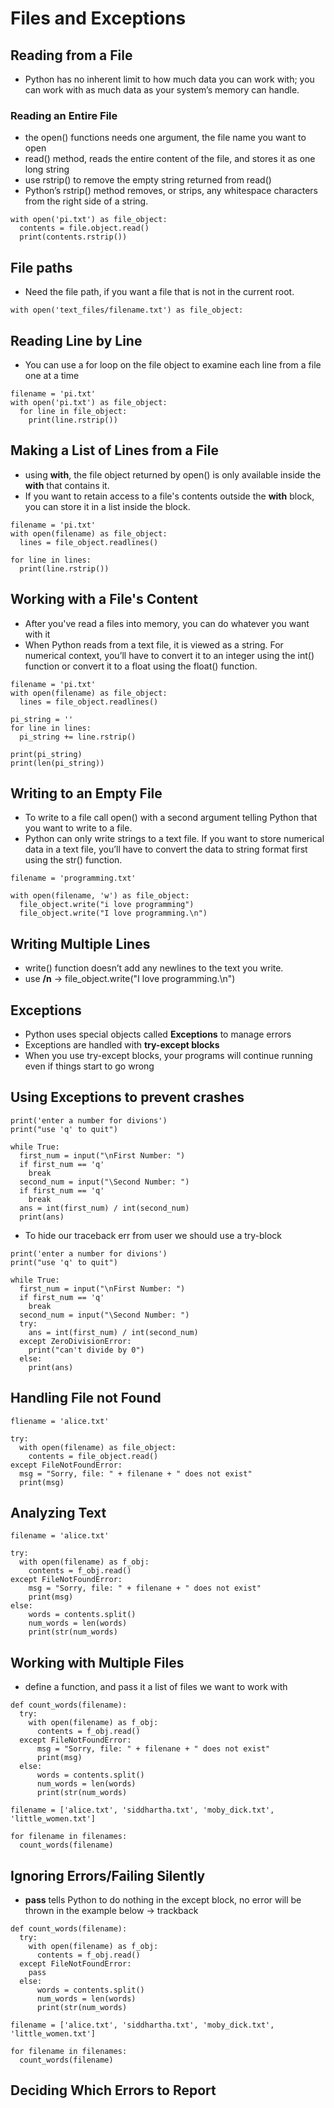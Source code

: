 # Files and Exceptions

## Reading from a File
- Python has no inherent limit to how much data you can work with; you can work with as much data as your system’s memory can handle.

### Reading an Entire File
- the open() functions needs one argument, the file name you want to open
- read() method, reads the entire content of the file, and stores it as one long string
- use rstrip() to remove the empty string returned from read()
- Python’s rstrip() method removes, or strips, any whitespace characters from the right side of a string.
```
with open('pi.txt') as file_object:
  contents = file.object.read()
  print(contents.rstrip())
```

## File paths
- Need the file path, if you want a file that is not in the current root.
```
with open('text_files/filename.txt') as file_object:

```

## Reading Line by Line
- You can use a for loop on the file object to examine each line from a file one at a time
```
filename = 'pi.txt'
with open('pi.txt') as file_object:
  for line in file_object:
    print(line.rstrip())

```

## Making a List of Lines from a File
- using **with**, the file object returned by open() is only available inside the **with** that contains it.
- If you want to retain access to a file's contents outside the **with** block, you can store it in a list inside the block.
```
filename = 'pi.txt'
with open(filename) as file_object:
  lines = file_object.readlines()

for line in lines:
  print(line.rstrip())
```

## Working with a File's Content
- After you've read a files into memory, you can do whatever you want with it
- When Python reads from a text file, it is viewed as a string. For numerical context, you’ll have to convert it to an integer using the int() function or convert it to a float using the float() function.
```
filename = 'pi.txt'
with open(filename) as file_object:
  lines = file_object.readlines()

pi_string = ''
for line in lines:
  pi_string += line.rstrip()

print(pi_string)
print(len(pi_string))

```

## Writing to an Empty File
- To write to a file call open() with a second argument telling Python that you want to write to a file.
- Python can only write strings to a text file. If you want to store numerical data in a text file, you’ll have to convert the data to string format first using the str() function.
```
filename = 'programming.txt'

with open(filename, 'w') as file_object:
  file_object.write("i love programming")
  file_object.write("I love programming.\n")
```

## Writing Multiple Lines
- write() function doesn’t add any newlines to the text you write.
- use **/n** -> file_object.write("I love programming.\n")


## Exceptions
- Python uses special objects called **Exceptions** to manage errors
- Exceptions are handled with **try-except blocks**
- When you use try-except blocks, your programs will continue running even if things start to go wrong

## Using Exceptions to prevent crashes
```
print('enter a number for divions')
print("use 'q' to quit")

while True:
  first_num = input("\nFirst Number: ")
  if first_num == 'q'
    break
  second_num = input("\Second Number: ")
  if first_num == 'q'
    break
  ans = int(first_num) / int(second_num)
  print(ans)
```
- To hide our traceback err from user we should use a try-block
```
print('enter a number for divions')
print("use 'q' to quit")

while True:
  first_num = input("\nFirst Number: ")
  if first_num == 'q'
    break
  second_num = input("\Second Number: ")
  try:
    ans = int(first_num) / int(second_num)
  except ZeroDivisionError:
    print("can't divide by 0")
  else:
    print(ans)
```

## Handling File not Found
```
fliename = 'alice.txt'

try:
  with open(filename) as file_object:
    contents = file_object.read()
except FileNotFoundError:
  msg = "Sorry, file: " + filenane + " does not exist"
  print(msg)

```

## Analyzing Text
```
filename = 'alice.txt'

try:
  with open(filename) as f_obj:
    contents = f_obj.read()
except FileNotFoundError:
    msg = "Sorry, file: " + filenane + " does not exist"
    print(msg)
else:
    words = contents.split()
    num_words = len(words)
    print(str(num_words)
```

## Working with Multiple Files
- define a function, and pass it a list of files we want to work with
```
def count_words(filename):
  try:
    with open(filename) as f_obj:
      contents = f_obj.read()
  except FileNotFoundError:
      msg = "Sorry, file: " + filenane + " does not exist"
      print(msg)
  else:
      words = contents.split()
      num_words = len(words)
      print(str(num_words)

filename = ['alice.txt', 'siddhartha.txt', 'moby_dick.txt', 'little_women.txt']

for filename in filenames:
  count_words(filename)
```

## Ignoring Errors/Failing Silently
- **pass** tells Python to do nothing in the except block, no error will be thrown in the example below -> trackback
```
def count_words(filename):
  try:
    with open(filename) as f_obj:
      contents = f_obj.read()
  except FileNotFoundError:
    pass
  else:
      words = contents.split()
      num_words = len(words)
      print(str(num_words)

filename = ['alice.txt', 'siddhartha.txt', 'moby_dick.txt', 'little_women.txt']

for filename in filenames:
  count_words(filename)
```

## Deciding Which Errors to Report

